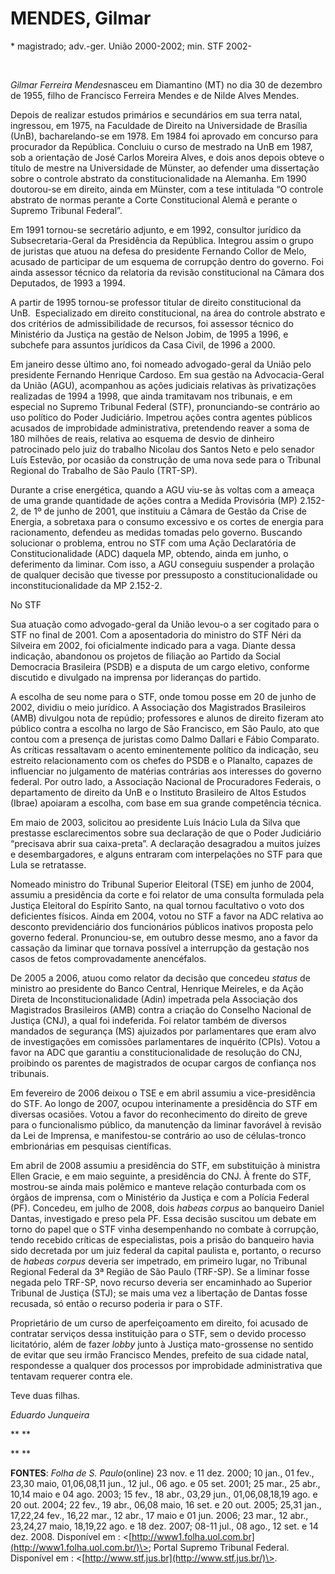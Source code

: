MENDES, Gilmar
==============

\* magistrado; adv.-ger. União 2000-2002; min. STF 2002-

 

*Gilmar Ferreira Mendes*nasceu em Diamantino (MT) no dia 30 de dezembro
de 1955, filho de Francisco Ferreira Mendes e de Nilde Alves Mendes.

Depois de realizar estudos primários e secundários em sua terra natal,
ingressou, em 1975, na Faculdade de Direito na Universidade de Brasília
(UnB), bacharelando-se em 1978. Em 1984 foi aprovado em concurso para
procurador da República. Concluiu o curso de mestrado na UnB em 1987,
sob a orientação de José Carlos Moreira Alves, e dois anos depois obteve
o título de mestre na Universidade de Münster, ao defender uma
dissertação sobre o controle abstrato da constitucionalidade na
Alemanha. Em 1990 doutorou-se em direito, ainda em Münster, com a tese
intitulada “O controle abstrato de normas perante a Corte Constitucional
Alemã e perante o Supremo Tribunal Federal”.

Em 1991 tornou-se secretário adjunto, e em 1992, consultor jurídico da
Subsecretaria-Geral da Presidência da República. Integrou assim o grupo
de juristas que atuou na defesa do presidente Fernando Collor de Melo,
acusado de participar de um esquema de corrupção dentro do governo. Foi
ainda assessor técnico da relatoria da revisão constitucional na Câmara
dos Deputados, de 1993 a 1994.

A partir de 1995 tornou-se professor titular de direito constitucional
da UnB.  Especializado em direito constitucional, na área do controle
abstrato e dos critérios de admissibilidade de recursos, foi assessor
técnico do Ministério da Justiça na gestão de Nelson Jobim, de 1995 a
1996, e subchefe para assuntos jurídicos da Casa Civil, de 1996 a 2000.

Em janeiro desse último ano, foi nomeado advogado-geral da União pelo
presidente Fernando Henrique Cardoso. Em sua gestão na Advocacia-Geral
da União (AGU), acompanhou as ações judiciais relativas às privatizações
realizadas de 1994 a 1998, que ainda tramitavam nos tribunais, e em
especial no Supremo Tribunal Federal (STF), pronunciando-se contrário ao
uso político do Poder Judiciário. Impetrou ações contra agentes públicos
acusados de improbidade administrativa, pretendendo reaver a soma de 180
milhões de reais, relativa ao esquema de desvio de dinheiro patrocinado
pelo juiz do trabalho Nicolau dos Santos Neto e pelo senador Luís
Estevão, por ocasião da construção de uma nova sede para o Tribunal
Regional do Trabalho de São Paulo (TRT-SP).

Durante a crise energética, quando a AGU viu-se às voltas com a ameaça
de uma grande quantidade de ações contra a Medida Provisória (MP)
2.152-2, de 1º de junho de 2001, que instituiu a Câmara de Gestão da
Crise de Energia, a sobretaxa para o consumo excessivo e os cortes de
energia para racionamento, defendeu as medidas tomadas pelo governo.
Buscando solucionar o problema, entrou no STF com uma Ação Declaratória
de Constitucionalidade (ADC) daquela MP, obtendo, ainda em junho, o
deferimento da liminar. Com isso, a AGU conseguiu suspender a prolação
de qualquer decisão que tivesse por pressuposto a constitucionalidade ou
inconstitucionalidade da MP 2.152-2.

No STF

Sua atuação como advogado-geral da União levou-o a ser cogitado para o
STF no final de 2001. Com a aposentadoria do ministro do STF Néri da
Silveira em 2002, foi oficialmente indicado para a vaga. Diante dessa
indicação, abandonou os projetos de filiação ao Partido da Social
Democracia Brasileira (PSDB) e a disputa de um cargo eletivo, conforme
discutido e divulgado na imprensa por lideranças do partido.

A escolha de seu nome para o STF, onde tomou posse em 20 de junho de
2002, dividiu o meio jurídico. A Associação dos Magistrados Brasileiros
(AMB) divulgou nota de repúdio; professores e alunos de direito fizeram
ato público contra a escolha no largo de São Francisco, em São Paulo,
ato que contou com a presença de juristas como Dalmo Dallari e Fábio
Comparato. As críticas ressaltavam o acento eminentemente político da
indicação, seu estreito relacionamento com os chefes do PSDB e o
Planalto, capazes de influenciar no julgamento de matérias contrárias
aos interesses do governo federal. Por outro lado, a Associação Nacional
de Procuradores Federais, o departamento de direito da UnB e o Instituto
Brasileiro de Altos Estudos (Ibrae) apoiaram a escolha, com base em sua
grande competência técnica.

Em maio de 2003, solicitou ao presidente Luís Inácio Lula da Silva que
prestasse esclarecimentos sobre sua declaração de que o Poder Judiciário
“precisava abrir sua caixa-preta”. A declaração desagradou a muitos
juízes e desembargadores, e alguns entraram com interpelações no STF
para que Lula se retratasse.

Nomeado ministro do Tribunal Superior Eleitoral (TSE) em junho de 2004,
assumiu a presidência da corte e foi relator de uma consulta formulada
pela Justiça Eleitoral do Espírito Santo, na qual tornou facultativo o
voto dos deficientes físicos. Ainda em 2004, votou no STF a favor na ADC
relativa ao desconto previdenciário dos funcionários públicos inativos
proposta pelo governo federal. Pronunciou-se, em outubro desse mesmo,
ano a favor da cassação da liminar que tornava possível a interrupção da
gestação nos casos de fetos comprovadamente anencéfalos.

De 2005 a 2006, atuou como relator da decisão que concedeu *status* de
ministro ao presidente do Banco Central, Henrique Meireles, e da Ação
Direta de Inconstitucionalidade (Adin) impetrada pela Associação dos
Magistrados Brasileiros (AMB) contra a criação do Conselho Nacional de
Justiça (CNJ), a qual foi indeferida. Foi relator também de diversos
mandados de segurança (MS) ajuizados por parlamentares que eram alvo de
investigações em comissões parlamentares de inquérito (CPIs). Votou a
favor na ADC que garantiu a constitucionalidade de resolução do CNJ,
proibindo os parentes de magistrados de ocupar cargos de confiança nos
tribunais.

Em fevereiro de 2006 deixou o TSE e em abril assumiu a vice-presidência
do STF. Ao longo de 2007, ocupou interinamente a presidência do STF em
diversas ocasiões. Votou a favor do reconhecimento do direito de greve
para o funcionalismo público, da manutenção da liminar favorável à
revisão da Lei de Imprensa, e manifestou-se contrário ao uso de
células-tronco embrionárias em pesquisas científicas.

Em abril de 2008 assumiu a presidência do STF, em substituição à
ministra Ellen Gracie, e em maio seguinte, a presidência do CNJ. À
frente do STF, mostrou-se ainda mais polêmico e manteve relação
conturbada com os órgãos de imprensa, com o Ministério da Justiça e com
a Polícia Federal (PF). Concedeu, em julho de 2008, dois *habeas corpus*
ao banqueiro Daniel Dantas, investigado e preso pela PF. Essa decisão
suscitou um debate em torno do papel que o STF vinha desempenhando no
combate à corrupção, tendo recebido críticas de especialistas, pois a
prisão do banqueiro havia sido decretada por um juiz federal da capital
paulista e, portanto, o recurso de *habeas corpus* deveria ser
impetrado, em primeiro lugar, no Tribunal Regional Federal da 3ª Região
de São Paulo (TRF-SP). Se a liminar fosse negada pelo TRF-SP, novo
recurso deveria ser encaminhado ao Superior Tribunal de Justiça (STJ);
se mais uma vez a libertação de Dantas fosse recusada, só então o
recurso poderia ir para o STF.

Proprietário de um curso de aperfeiçoamento em direito, foi acusado de
contratar serviços dessa instituição para o STF, sem o devido processo
licitatório, além de fazer *lobby* junto à Justiça mato-grossense no
sentido de evitar que seu irmão Francisco Mendes, prefeito de sua cidade
natal, respondesse a qualquer dos processos por improbidade
administrativa que tentavam requerer contra ele.

Teve duas filhas.

*Eduardo Junqueira*

** **

** **

**FONTES**: *Folha de S. Paulo*(online) 23 nov. e 11 dez. 2000; 10 jan.,
01 fev., 23,30 maio, 01,06,08,11 jun., 12 jul., 06 ago. e 05 set. 2001;
25 mar., 25 abr., 10,14 maio e 04 ago. 2003; 15 fev., 18 abr., 03,29
jun., 01,06,08,18,19 ago. e 20 out. 2004; 22 fev., 19 abr., 06,08 maio,
16 set. e 20 out. 2005; 25,31 jan., 17,22,24 fev., 16,22 mar., 12 abr.,
17 maio e 01 jun. 2006; 23 mar., 12 abr., 23,24,27 maio, 18,19,22 ago. e
18 dez. 2007; 08-11 jul., 08 ago., 12 set. e 14 dez. 2008. Disponível em
: \<[http://www1.folha.uol.com.br](http://www1.folha.uol.com.br/)\>;
Portal Supremo Tribunal Federal. Disponível em :
\<[http://www.stf.jus.br](http://www.stf.jus.br/)\>.

 

 
